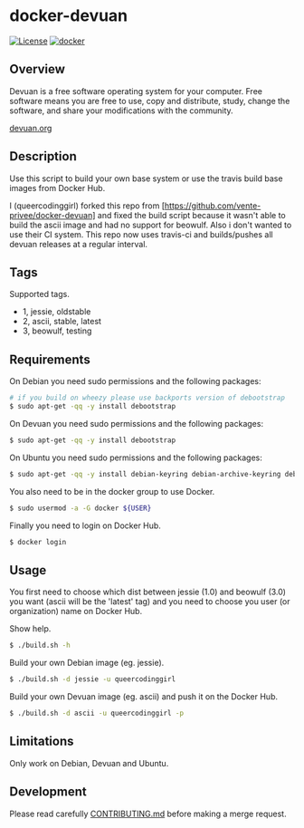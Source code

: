 # docker-devuan
[![License][license-img]][license-href]
[![docker][docker-img]][docker-href]

## Overview

Devuan is  a free software  operating system  for your computer.  Free software
means you are free to use, copy and distribute, study, change the software, and
share your modifications with the community.

[devuan.org](https://www.devuan.org/)

## Description

Use this script to build your own base system or use the travis build base images from Docker Hub.

I (queercodinggirl) forked this repo from [https://github.com/vente-privee/docker-devuan] and fixed the build script because it wasn't able to build the ascii image and had no support for beowulf. Also i don't wanted to use their CI system. This repo now uses travis-ci and builds/pushes all devuan releases at a regular interval.

## Tags

Supported tags.

- 1, jessie, oldstable
- 2, ascii, stable, latest
- 3, beowulf, testing

## Requirements

On Debian you need sudo permissions and the following packages:

```bash
# if you build on wheezy please use backports version of debootstrap
$ sudo apt-get -qq -y install debootstrap
```

On Devuan you need sudo permissions and the following packages:

```bash
$ sudo apt-get -qq -y install debootstrap
```

On Ubuntu you need sudo permissions and the following packages:

```bash
$ sudo apt-get -qq -y install debian-keyring debian-archive-keyring debootstrap
```

You also need to be in the docker group to use Docker.

```bash
$ sudo usermod -a -G docker ${USER}
```

Finally you need to login on Docker Hub.

```bash
$ docker login
```

## Usage

You first need  to choose which dist  between jessie (1.0) and  beowulf (3.0) you
want (ascii  will be the  'latest' tag)  and you need  to choose you  user (or
organization) name on Docker Hub.

Show help.

```bash
$ ./build.sh -h
```

Build your own Debian image (eg. jessie).

```bash
$ ./build.sh -d jessie -u queercodinggirl
```

Build your own Devuan image (eg. ascii) and push it on the Docker Hub.

```bash
$ ./build.sh -d ascii -u queercodinggirl -p
```

## Limitations

Only work on Debian, Devuan and Ubuntu.

## Development

Please read carefully [CONTRIBUTING.md][contribute-href]  before making a merge
request.


[license-img]: https://img.shields.io/badge/license-Apache-blue.svg
[license-href]: /LICENSE
[docker-img]: https://img.shields.io/docker/pulls/queercodinggirl/devuan.svg
[docker-href]: https://registry.hub.docker.com/u/queercodinggirl/devuan
[contribute-href]: /CONTRIBUTING.md
